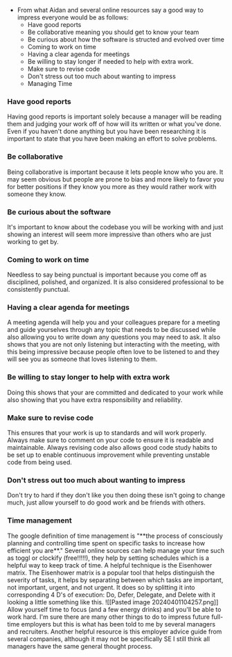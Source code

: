 - From what Aidan and several online resources say a good way to impress everyone would be as follows:
	- Have good reports
	- Be collaborative meaning you should get to know your team 
	- Be curious about how the software is structed and evolved over time
	- Coming to work on time
	- Having a clear agenda for meetings
	- Be willing to stay longer if needed to help with extra work.
	- Make sure to revise code
	- Don't stress out too much about wanting to impress
	- Managing Time

<h3> Have good reports </h3>
	Having good reports is important solely because a manager will be reading them and judging your work off of how will its written or what you've done. Even if you haven't done anything but you have been researching it is important to state that you have been making an effort to solve problems.

<h3>  Be collaborative </h3> 
	Being collaborative is important because it lets people know who you are. It may seem obvious but people are prone to bias and more likely to favor you for better positions if they know you more as they would rather work with someone they know.

<h3>  Be curious about the software </h3> 
	It's important to know about the codebase you will be working with and just showing an interest will seem more impressive than others who are just working to get by. 

<h3> Coming to work on time </h3> 
	Needless to say being punctual is important because you come off as disciplined, polished, and organized. It is also considered professional to be consistently punctual.

<h3> Having a clear agenda for meetings </h3> 
	A meeting agenda will help you and your colleagues prepare for a meeting and guide yourselves through any topic that needs to be discussed while also allowing you to write down any questions you may need to ask. It also shows that you are not only listening but interacting with the meeting, with this being impressive because people often love to be listened to and they will see you as someone that loves listening to them. 
 
<h3> Be willing to stay longer to help with extra work</h3> 
	Doing this shows that your are committed and dedicated to your work while also showing that you have extra responsibility and reliability. 

<h3> Make sure to revise code </h3> 
	This ensures that your work is up to standards and will work properly. Always make sure to comment on your code to ensure it is readable and maintainable. Always revising code also allows good code study habits to be set up to enable continuous improvement while preventing unstable code from being used. 

<h3> Don't stress out too much about wanting to impress </h3> 
	Don't try to hard if they don't like you then doing these isn't going to change much, just allow yourself to do good work and be friends with others. <br>
 
<h3> Time management </h3>
The google definition of time management is "**the process of consciously planning and controlling time spent on specific tasks to increase how efficient you are**."  Several online sources can help manage your time such as toggl or clockify (free!!!!!), they help by setting schedules which is a helpful way to keep track of time. 
A helpful technique is the Eisenhower matrix. The Eisenhower matrix is a popular tool that helps distinguish the severity of tasks, it helps by separating between which tasks are important, not important, urgent, and not urgent. It does so by splitting it into corresponding 4 D's of execution: Do, Defer, Delegate, and Delete with it looking a little something like this.
![[Pasted image 20240401104257.png]]
<br>Allow yourself time to focus (and a few energy drinks) and you'll be able to work hard. 
 I'm sure there are many other things to do to impress future full-time employers but this is what has been told to me by several managers and recruiters.  
 Another helpful resource is this employer advice guide from several companies, although it may not be specifically SE I still think all managers have the same general thought process. 

